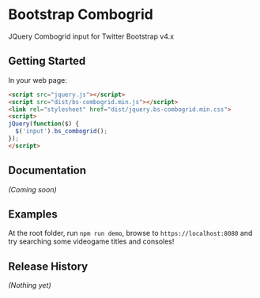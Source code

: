 # Bootstrap Combogrid

JQuery Combogrid input for Twitter Bootstrap v4.x

## Getting Started

In your web page:

```html
<script src="jquery.js"></script>
<script src="dist/bs-combogrid.min.js"></script>
<link rel="stylesheet" href="dist/jquery.bs-combogrid.min.css">
<script>
jQuery(function($) {
  $('input').bs_combogrid();
});
</script>
```

## Documentation
_(Coming soon)_

## Examples

At the root folder, run `npm run demo`, browse to `https://localhost:8080` and try searching some videogame titles and consoles!

## Release History
_(Nothing yet)_
